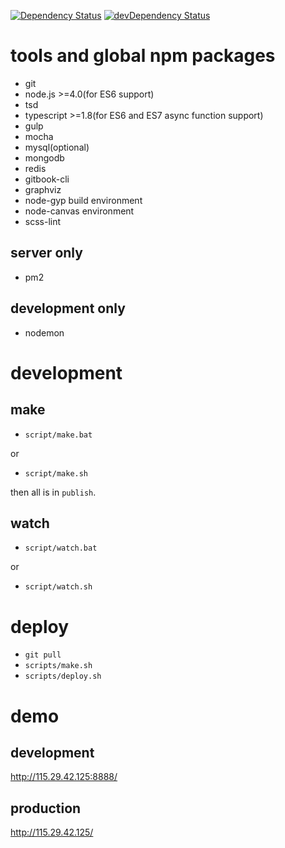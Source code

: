 [![Dependency Status](https://david-dm.org/plantain-00/SubsNoti.svg)](https://david-dm.org/plantain-00/SubsNoti)
[![devDependency Status](https://david-dm.org/plantain-00/SubsNoti/dev-status.svg)](https://david-dm.org/plantain-00/SubsNoti#info=devDependencies)

# tools and global npm packages

+ git
+ node.js >=4.0(for ES6 support)
+ tsd
+ typescript >=1.8(for ES6 and ES7 async function support)
+ gulp
+ mocha
+ mysql(optional)
+ mongodb
+ redis
+ gitbook-cli
+ graphviz
+ node-gyp build environment
+ node-canvas environment
+ scss-lint

## server only

+ pm2

## development only

+ nodemon

# development

## make

+ `script/make.bat`

or

+ `script/make.sh`

then all is in `publish`.

## watch

+ `script/watch.bat`

or

+ `script/watch.sh`

# deploy

+ `git pull`
+ `scripts/make.sh`
+ `scripts/deploy.sh`

# demo

## development

http://115.29.42.125:8888/

## production

http://115.29.42.125/
